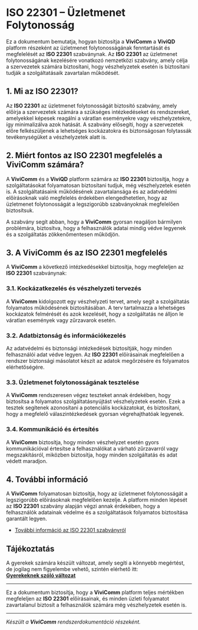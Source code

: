 # ISO 22301 – Üzletmenet Folytonosság

Ez a dokumentum bemutatja, hogyan biztosítja a **ViviComm** a **ViviQD** platform részeként az üzletmenet folytonosságának fenntartását és megfelelését az **ISO 22301** szabványnak. Az **ISO 22301** az üzletmenet folytonosságának kezelésére vonatkozó nemzetközi szabvány, amely célja a szervezetek számára biztosítani, hogy vészhelyzetek esetén is biztosítani tudják a szolgáltatásaik zavartalan működését.

## 1. Mi az ISO 22301?

Az **ISO 22301** az üzletmenet folytonosságát biztosító szabvány, amely előírja a szervezetek számára a szükséges intézkedéseket és rendszereket, amelyekkel képesek reagálni a váratlan eseményekre vagy vészhelyzetekre, így minimalizálva azok hatását. A szabvány elősegíti, hogy a szervezetek előre felkészüljenek a lehetséges kockázatokra és biztonságosan folytassák tevékenységüket a vészhelyzetek alatt is.

## 2. Miért fontos az ISO 22301 megfelelés a **ViviComm** számára?

A **ViviComm** és a **ViviQD** platform számára az **ISO 22301** biztosítja, hogy a szolgáltatásokat folyamatosan biztosítani tudjuk, még vészhelyzetek esetén is. A szolgáltatásaink működésének zavartalansága és az adatvédelmi előírásoknak való megfelelés érdekében elengedhetetlen, hogy az üzletmenet folytonosságát a legszigorúbb szabványoknak megfelelően biztosítsuk.

A szabvány segít abban, hogy a **ViviComm** gyorsan reagáljon bármilyen problémára, biztosítva, hogy a felhasználók adatai mindig védve legyenek és a szolgáltatás zökkenőmentesen működjön.

## 3. A **ViviComm** és az ISO 22301 megfelelés

A **ViviComm** a következő intézkedésekkel biztosítja, hogy megfeleljen az **ISO 22301** szabványnak:

### **3.1. Kockázatkezelés és vészhelyzeti tervezés**

A **ViviComm** kidolgozott egy vészhelyzeti tervet, amely segít a szolgáltatás folyamatos működésének biztosításában. A terv tartalmazza a lehetséges kockázatok felmérését és azok kezelését, hogy a szolgáltatás ne álljon le váratlan események vagy zűrzavarok esetén.

### **3.2. Adatbiztonság és információkezelés**

Az adatvédelmi és biztonsági intézkedések biztosítják, hogy minden felhasználói adat védve legyen. Az **ISO 22301** előírásainak megfelelően a rendszer biztonsági másolatot készít az adatok megőrzésére és folyamatos elérhetőségére.

### **3.3. Üzletmenet folytonosságának tesztelése**

A **ViviComm** rendszeresen végez teszteket annak érdekében, hogy biztosítsa a folyamatos szolgáltatásnyújtást vészhelyzetek esetén. Ezek a tesztek segítenek azonosítani a potenciális kockázatokat, és biztosítani, hogy a megfelelő válaszintézkedések gyorsan végrehajthatóak legyenek.

### **3.4. Kommunikáció és értesítés**

A **ViviComm** biztosítja, hogy minden vészhelyzet esetén gyors kommunikációval értesítse a felhasználókat a várható zűrzavarról vagy megszakításról, miközben biztosítja, hogy minden szolgáltatás és adat védett maradjon.

## 4. További információ

A **ViviComm** folyamatosan biztosítja, hogy az üzletmenet folytonosságát a legszigorúbb előírásoknak megfelelően kezelje. A platform minden lépését az **ISO 22301** szabvány alapján végzi annak érdekében, hogy a felhasználók adatainak védelme és a szolgáltatások folyamatos biztosítása garantált legyen.

- [További információ az ISO 22301 szabványról](https://www.iso.org/iso-22301-business-continuity.html)

## Tájékoztatás

A gyerekek számára készült változat, amely segíti a könnyebb megértést,<br/> de jogilag nem figyelembe vehető, szintén elérhető itt:  
[**Gyerekeknek szóló változat**](../easy/easy-iso-22301-compliance.md)

---

Ez a dokumentum biztosítja, hogy a **ViviComm** platform teljes mértékben megfeleljen az **ISO 22301** előírásainak, és minden üzleti folyamatot zavartalanul biztosít a felhasználók számára még vészhelyzetek esetén is.

---

*Készült a **ViviComm** rendszerdokumentáció részeként.*
